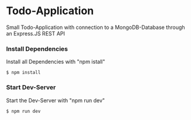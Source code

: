 # Todo-Application
Small Todo-Application with connection to a MongoDB-Database through an Express.JS REST API


### Install Dependencies
Install all Dependencies with "npm istall"
```
$ npm install

```

### Start Dev-Server
Start the Dev-Server with "npm run dev"
```
$ npm run dev

```
